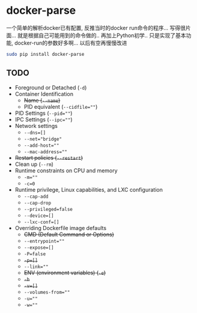 # docker-parse

一个简单的解析docker已有配置, 反推当时的docker run命令的程序... 写得很片面... 就是根据自己可能用到的命令做的..
再加上Python初学.. 只是实现了基本功能, docker-run的参数好多啊... 以后有空再慢慢改进

```bash
sudo pip install docker-parse
```

## TODO
* Foreground or Detached (`-d`)
* Container Identification
    * ~~Name (`--name`)~~
    * PID equivalent (`--cidfile=""`)
* PID Settings (`--pid=""`)
* IPC Settings (`--ipc=""`)
* Network settings
    * `--dns=[]`
    * `--net="bridge"`
    * `--add-host=""`
    * `--mac-address=""`
* ~~Restart policies (`--restart`)~~
* Clean up (`--rm`)
* Runtime constraints on CPU and memory
    * `-m=""`
    * `-c=0`
* Runtime privilege, Linux capabilities, and LXC configuration
    * `--cap-add`
    * `--cap-drop`
    * `--privileged=false`
    * `--device=[]`
    * `--lxc-conf=[]`
* Overriding Dockerfile image defaults
    * ~~CMD (Default Command or Options)~~
    * `--entrypoint=""`
    * `--expose=[]`
    * `-P=false`
    * ~~`-p=[]`~~
    * `--link=""`
    * ~~ENV (environment variables) (`-e`)~~
    * ~~`-h`~~
    * ~~`-v=[]`~~
    * `--volumes-from=""`
    * `-u=""`
    * `-w=""`

